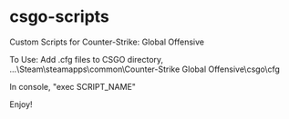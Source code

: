 # csgo-scripts
Custom Scripts for Counter-Strike: Global Offensive

To Use:
Add .cfg files to CSGO directory,
...\Steam\steamapps\common\Counter-Strike Global Offensive\csgo\cfg

In console, "exec SCRIPT_NAME"

Enjoy!
